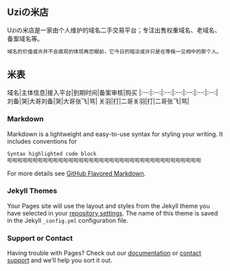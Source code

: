 ## Uziの米店

Uziの米店是一家由个人维护的域名二手交易平台；专注出售权重域名、老域名、备案域名等。

```markdown
域名的价值或许并不会直观的体现再您眼前，它今日的暗淡或许只是在等候一见相中的那个人。
```
## 米表

域名|主体信息|接入平台|到期时间|备案审核|购买
|:--:|:--:|:--:|:--:|:--:|:--:|:--:|
刘备|哭|大哥刘备|哭|大哥张飞|骂|
关羽|打|二哥关羽|打|二哥张飞|骂|




### Markdown

Markdown is a lightweight and easy-to-use syntax for styling your writing. It includes conventions for

```markdown
Syntax highlighted code block
啦啦啦啦啦啦啦啦啦啦啦啦啦啦啦啦啦啦啦啦啦啦啦啦啦啦啦啦啦啦啦啦啦啦啦啦啦啦
```

For more details see [GitHub Flavored Markdown](https://guides.github.com/features/mastering-markdown/).

### Jekyll Themes

Your Pages site will use the layout and styles from the Jekyll theme you have selected in your [repository settings](https://github.com/ZsChenYu/midian.github.io/settings). The name of this theme is saved in the Jekyll `_config.yml` configuration file.

### Support or Contact

Having trouble with Pages? Check out our [documentation](https://help.github.com/categories/github-pages-basics/) or [contact support](https://github.com/contact) and we’ll help you sort it out.
